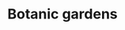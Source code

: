 ---
title: Botanic gardens
longTitle: 'Botanic gardens'
tags:
- gccommon
usedFor:
- "[[Botanical gardens]]"
---